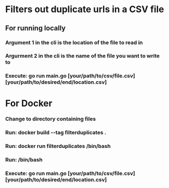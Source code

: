 # Filters out duplicate urls in a CSV file
## For running locally 
### Argument 1 in the cli is the location of the file to read in
### Argurment 2 in the cli is the name of the file you want to write to
### Execute: go run main.go [your/path/to/csv/file.csv] [your/path/to/desired/end/location.csv]

# For Docker
###  Change to directory containing files
### Run: docker build --tag filterduplicates .
### Run: docker run filterduplicates /bin/bash
### Run: /bin/bash
### Execute: go run main.go [your/path/to/csv/file.csv] [your/path/to/desired/end/location.csv]

